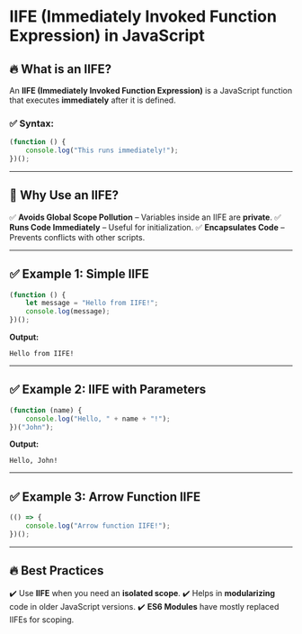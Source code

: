 # IIFE (Immediately Invoked Function Expression) in JavaScript

## 🔥 What is an IIFE?
An **IIFE (Immediately Invoked Function Expression)** is a JavaScript function that executes **immediately** after it is defined.

### ✅ Syntax:
```js
(function () {
    console.log("This runs immediately!");
})();
```

---

## 🚀 Why Use an IIFE?
✅ **Avoids Global Scope Pollution** – Variables inside an IIFE are **private**.
✅ **Runs Code Immediately** – Useful for initialization.
✅ **Encapsulates Code** – Prevents conflicts with other scripts.

---

## ✅ Example 1: Simple IIFE
```js
(function () {
    let message = "Hello from IIFE!";
    console.log(message);
})();
```
**Output:**
```
Hello from IIFE!
```

---

## ✅ Example 2: IIFE with Parameters
```js
(function (name) {
    console.log("Hello, " + name + "!");
})("John");
```
**Output:**
```
Hello, John!
```

---

## ✅ Example 3: Arrow Function IIFE
```js
(() => {
    console.log("Arrow function IIFE!");
})();
```

---

## 🔥 Best Practices
✔️ Use **IIFE** when you need an **isolated scope**.
✔️ Helps in **modularizing** code in older JavaScript versions.
✔️ **ES6 Modules** have mostly replaced IIFEs for scoping.

